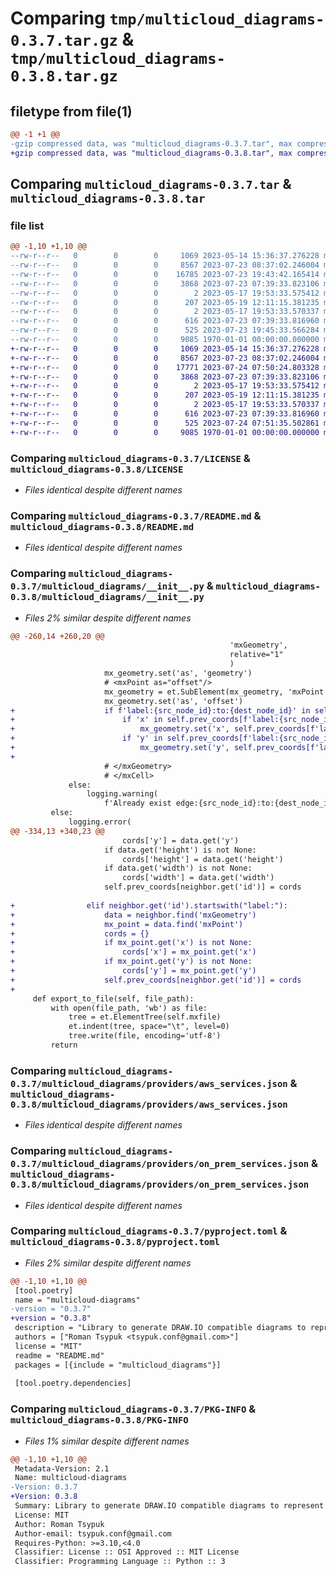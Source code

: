 # Comparing `tmp/multicloud_diagrams-0.3.7.tar.gz` & `tmp/multicloud_diagrams-0.3.8.tar.gz`

## filetype from file(1)

```diff
@@ -1 +1 @@
-gzip compressed data, was "multicloud_diagrams-0.3.7.tar", max compression
+gzip compressed data, was "multicloud_diagrams-0.3.8.tar", max compression
```

## Comparing `multicloud_diagrams-0.3.7.tar` & `multicloud_diagrams-0.3.8.tar`

### file list

```diff
@@ -1,10 +1,10 @@
--rw-r--r--   0        0        0     1069 2023-05-14 15:36:37.276228 multicloud_diagrams-0.3.7/LICENSE
--rw-r--r--   0        0        0     8567 2023-07-23 08:37:02.246004 multicloud_diagrams-0.3.7/README.md
--rw-r--r--   0        0        0    16785 2023-07-23 19:43:42.165414 multicloud_diagrams-0.3.7/multicloud_diagrams/__init__.py
--rw-r--r--   0        0        0     3868 2023-07-23 07:39:33.823106 multicloud_diagrams-0.3.7/multicloud_diagrams/providers/aws_services.json
--rw-r--r--   0        0        0        2 2023-05-17 19:53:33.575412 multicloud_diagrams-0.3.7/multicloud_diagrams/providers/azure_services.json
--rw-r--r--   0        0        0      207 2023-05-19 12:11:15.381235 multicloud_diagrams-0.3.7/multicloud_diagrams/providers/fallback.json
--rw-r--r--   0        0        0        2 2023-05-17 19:53:33.570337 multicloud_diagrams-0.3.7/multicloud_diagrams/providers/gcp_services.json
--rw-r--r--   0        0        0      616 2023-07-23 07:39:33.816960 multicloud_diagrams-0.3.7/multicloud_diagrams/providers/on_prem_services.json
--rw-r--r--   0        0        0      525 2023-07-23 19:45:33.566284 multicloud_diagrams-0.3.7/pyproject.toml
--rw-r--r--   0        0        0     9085 1970-01-01 00:00:00.000000 multicloud_diagrams-0.3.7/PKG-INFO
+-rw-r--r--   0        0        0     1069 2023-05-14 15:36:37.276228 multicloud_diagrams-0.3.8/LICENSE
+-rw-r--r--   0        0        0     8567 2023-07-23 08:37:02.246004 multicloud_diagrams-0.3.8/README.md
+-rw-r--r--   0        0        0    17771 2023-07-24 07:50:24.803328 multicloud_diagrams-0.3.8/multicloud_diagrams/__init__.py
+-rw-r--r--   0        0        0     3868 2023-07-23 07:39:33.823106 multicloud_diagrams-0.3.8/multicloud_diagrams/providers/aws_services.json
+-rw-r--r--   0        0        0        2 2023-05-17 19:53:33.575412 multicloud_diagrams-0.3.8/multicloud_diagrams/providers/azure_services.json
+-rw-r--r--   0        0        0      207 2023-05-19 12:11:15.381235 multicloud_diagrams-0.3.8/multicloud_diagrams/providers/fallback.json
+-rw-r--r--   0        0        0        2 2023-05-17 19:53:33.570337 multicloud_diagrams-0.3.8/multicloud_diagrams/providers/gcp_services.json
+-rw-r--r--   0        0        0      616 2023-07-23 07:39:33.816960 multicloud_diagrams-0.3.8/multicloud_diagrams/providers/on_prem_services.json
+-rw-r--r--   0        0        0      525 2023-07-24 07:51:35.502861 multicloud_diagrams-0.3.8/pyproject.toml
+-rw-r--r--   0        0        0     9085 1970-01-01 00:00:00.000000 multicloud_diagrams-0.3.8/PKG-INFO
```

### Comparing `multicloud_diagrams-0.3.7/LICENSE` & `multicloud_diagrams-0.3.8/LICENSE`

 * *Files identical despite different names*

### Comparing `multicloud_diagrams-0.3.7/README.md` & `multicloud_diagrams-0.3.8/README.md`

 * *Files identical despite different names*

### Comparing `multicloud_diagrams-0.3.7/multicloud_diagrams/__init__.py` & `multicloud_diagrams-0.3.8/multicloud_diagrams/__init__.py`

 * *Files 2% similar despite different names*

```diff
@@ -260,14 +260,20 @@
                                                 'mxGeometry',
                                                 relative="1"
                                                 )
                     mx_geometry.set('as', 'geometry')
                     # <mxPoint as="offset"/>
                     mx_geometry = et.SubElement(mx_geometry, 'mxPoint')
                     mx_geometry.set('as', 'offset')
+                    if f'label:{src_node_id}:to:{dest_node_id}' in self.prev_coords:
+                        if 'x' in self.prev_coords[f'label:{src_node_id}:to:{dest_node_id}']:
+                            mx_geometry.set('x', self.prev_coords[f'label:{src_node_id}:to:{dest_node_id}']['x'])
+                        if 'y' in self.prev_coords[f'label:{src_node_id}:to:{dest_node_id}']:
+                            mx_geometry.set('y', self.prev_coords[f'label:{src_node_id}:to:{dest_node_id}']['y'])
+
                     # </mxGeometry>
                     # </mxCell>
             else:
                 logging.warning(
                     f'Already exist edge:{src_node_id}:to:{dest_node_id}')
         else:
             logging.error(
@@ -334,13 +340,23 @@
                         cords['y'] = data.get('y')
                     if data.get('height') is not None:
                         cords['height'] = data.get('height')
                     if data.get('width') is not None:
                         cords['width'] = data.get('width')
                     self.prev_coords[neighbor.get('id')] = cords
 
+                elif neighbor.get('id').startswith("label:"):
+                    data = neighbor.find('mxGeometry')
+                    mx_point = data.find('mxPoint')
+                    cords = {}
+                    if mx_point.get('x') is not None:
+                        cords['x'] = mx_point.get('x')
+                    if mx_point.get('y') is not None:
+                        cords['y'] = mx_point.get('y')
+                    self.prev_coords[neighbor.get('id')] = cords
+
     def export_to_file(self, file_path):
         with open(file_path, 'wb') as file:
             tree = et.ElementTree(self.mxfile)
             et.indent(tree, space="\t", level=0)
             tree.write(file, encoding='utf-8')
         return
```

### Comparing `multicloud_diagrams-0.3.7/multicloud_diagrams/providers/aws_services.json` & `multicloud_diagrams-0.3.8/multicloud_diagrams/providers/aws_services.json`

 * *Files identical despite different names*

### Comparing `multicloud_diagrams-0.3.7/multicloud_diagrams/providers/on_prem_services.json` & `multicloud_diagrams-0.3.8/multicloud_diagrams/providers/on_prem_services.json`

 * *Files identical despite different names*

### Comparing `multicloud_diagrams-0.3.7/pyproject.toml` & `multicloud_diagrams-0.3.8/pyproject.toml`

 * *Files 2% similar despite different names*

```diff
@@ -1,10 +1,10 @@
 [tool.poetry]
 name = "multicloud-diagrams"
-version = "0.3.7"
+version = "0.3.8"
 description = "Library to generate DRAW.IO compatible diagrams to represent Cloud infrastructure. AWS Cloud supported."
 authors = ["Roman Tsypuk <tsypuk.conf@gmail.com>"]
 license = "MIT"
 readme = "README.md"
 packages = [{include = "multicloud_diagrams"}]
 
 [tool.poetry.dependencies]
```

### Comparing `multicloud_diagrams-0.3.7/PKG-INFO` & `multicloud_diagrams-0.3.8/PKG-INFO`

 * *Files 1% similar despite different names*

```diff
@@ -1,10 +1,10 @@
 Metadata-Version: 2.1
 Name: multicloud-diagrams
-Version: 0.3.7
+Version: 0.3.8
 Summary: Library to generate DRAW.IO compatible diagrams to represent Cloud infrastructure. AWS Cloud supported.
 License: MIT
 Author: Roman Tsypuk
 Author-email: tsypuk.conf@gmail.com
 Requires-Python: >=3.10,<4.0
 Classifier: License :: OSI Approved :: MIT License
 Classifier: Programming Language :: Python :: 3
```

